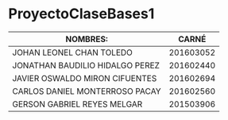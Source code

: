 # ProyectoClaseBases1

| NOMBRES:     | CARNÉ |
| ---      | ---       |
| JOHAN LEONEL CHAN TOLEDO | 201603052 |
| JONATHAN BAUDILIO HIDALGO PEREZ | 201602440 |   
| JAVIER OSWALDO MIRON CIFUENTES   	| 201602694 |
| CARLOS DANIEL MONTERROSO PACAY   	| 201602560 |
| GERSON GABRIEL REYES MELGAR      	| 201503906 |
